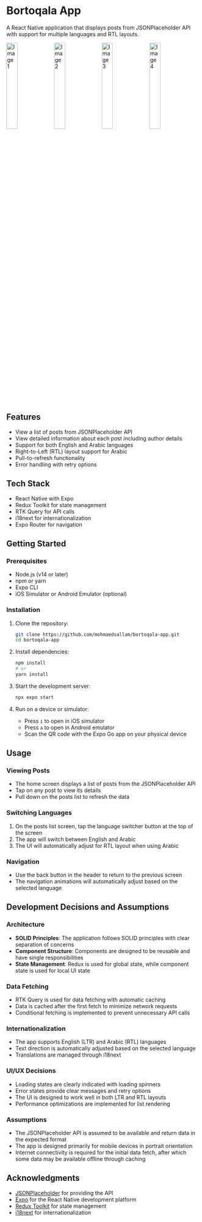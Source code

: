 # Bortoqala App

A React Native application that displays posts from JSONPlaceholder API with support for multiple languages and RTL layouts.

<div align="left">
  <img src="https://github.com/user-attachments/assets/67c4fa21-ae77-4f30-924c-825be9f1b9ba" alt="Image 1" width="24%" />
  <img src="https://github.com/user-attachments/assets/755a88d6-1ad0-4f42-a2ee-11ff1706b3e7" alt="Image 2" width="24%" />
  <img src="https://github.com/user-attachments/assets/df57f4bb-4f5d-4e9f-b742-53263330ca70" alt="Image 3" width="24%" />
   <img src="https://github.com/user-attachments/assets/39658640-e4a1-47e9-8a8c-90bf548e0e80" alt="Image 4" width="24%" />
</div>



## Features

- View a list of posts from JSONPlaceholder API
- View detailed information about each post including author details
- Support for both English and Arabic languages
- Right-to-Left (RTL) layout support for Arabic
- Pull-to-refresh functionality
- Error handling with retry options

## Tech Stack

- React Native with Expo
- Redux Toolkit for state management
- RTK Query for API calls
- i18next for internationalization
- Expo Router for navigation

## Getting Started

### Prerequisites

- Node.js (v14 or later)
- npm or yarn
- Expo CLI
- iOS Simulator or Android Emulator (optional)

### Installation

1. Clone the repository:

   ```bash
   git clone https://github.com/mohmaedsallam/bortoqala-app.git
   cd bortoqala-app
   ```

2. Install dependencies:

   ```bash
   npm install
   # or
   yarn install
   ```

3. Start the development server:

   ```bash
   npx expo start
   ```

4. Run on a device or simulator:
   - Press `i` to open in iOS simulator
   - Press `a` to open in Android emulator
   - Scan the QR code with the Expo Go app on your physical device

## Usage

### Viewing Posts

- The home screen displays a list of posts from the JSONPlaceholder API
- Tap on any post to view its details
- Pull down on the posts list to refresh the data

### Switching Languages

1. On the posts list screen, tap the language switcher button at the top of the screen
2. The app will switch between English and Arabic
3. The UI will automatically adjust for RTL layout when using Arabic

### Navigation

- Use the back button in the header to return to the previous screen
- The navigation animations will automatically adjust based on the selected language

## Development Decisions and Assumptions

### Architecture

- **SOLID Principles**: The application follows SOLID principles with clear separation of concerns
- **Component Structure**: Components are designed to be reusable and have single responsibilities
- **State Management**: Redux is used for global state, while component state is used for local UI state

### Data Fetching

- RTK Query is used for data fetching with automatic caching
- Data is cached after the first fetch to minimize network requests
- Conditional fetching is implemented to prevent unnecessary API calls

### Internationalization

- The app supports English (LTR) and Arabic (RTL) languages
- Text direction is automatically adjusted based on the selected language
- Translations are managed through i18next

### UI/UX Decisions

- Loading states are clearly indicated with loading spinners
- Error states provide clear messages and retry options
- The UI is designed to work well in both LTR and RTL layouts
- Performance optimizations are implemented for list rendering

### Assumptions

- The JSONPlaceholder API is assumed to be available and return data in the expected format
- The app is designed primarily for mobile devices in portrait orientation
- Internet connectivity is required for the initial data fetch, after which some data may be available offline through caching

## Acknowledgments

- [JSONPlaceholder](https://jsonplaceholder.typicode.com/) for providing the API
- [Expo](https://expo.dev/) for the React Native development platform
- [Redux Toolkit](https://redux-toolkit.js.org/) for state management
- [i18next](https://www.i18next.com/) for internationalization
